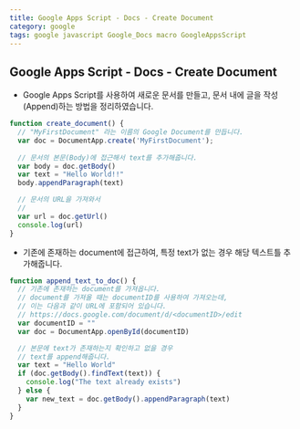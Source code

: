 ```yaml
---
title: Google Apps Script - Docs - Create Document
category: google
tags: google javascript Google_Docs macro GoogleAppsScript 
---
```


## Google Apps Script - Docs - Create Document

- Google Apps Script를 사용하여 새로운 문서를 만들고, 문서 내에 글을 작성(Append)하는 방법을 정리하였습니다.

```js
function create_document() {
  // "MyFirstDocument" 라는 이름의 Google Document를 만듭니다.
  var doc = DocumentApp.create('MyFirstDocument');
  
  // 문서의 본문(Body)에 접근해서 text를 추가해줍니다.
  var body = doc.getBody()
  var text = "Hello World!!"
  body.appendParagraph(text)

  // 문서의 URL을 가져와서
  // 
  var url = doc.getUrl()
  console.log(url)
}
```

- 기존에 존재하는 document에 접근하여, 특정 text가 없는 경우 해당 텍스트틀 추가해줍니다.

```js
function append_text_to_doc() {
  // 기존에 존재하는 document를 가져옵니다.
  // document를 가져올 때는 documentID를 사용하여 가져오는데, 
  // 이는 다음과 같이 URL에 포함되어 있습니다.
  // https://docs.google.com/document/d/<documentID>/edit
  var documentID = ""
  var doc = DocumentApp.openById(documentID)

  // 본문에 text가 존재하는지 확인하고 없을 경우
  // text를 append해줍니다.
  var text = "Hello World"
  if (doc.getBody().findText(text)) {
    console.log("The text already exists")
  } else {
    var new_text = doc.getBody().appendParagraph(text)
  }  
}
```
